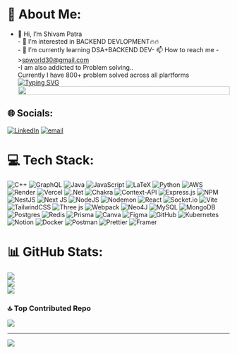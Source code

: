 # 💫 About Me:
- 👋 Hi, I’m Shivam Patra<br>- 👀 I’m interested in BACKEND DEVLOPMENT🔥🔥<br>- 🌱 I’m currently learning DSA+BACKEND DEV- 📫 How to reach me ->spworld30@gmail.com<br>-I am also addicted to Problem solving..<br>Currently I have 800+ problem solved across all plartforms</br>
[![Typing SVG](https://readme-typing-svg.demolab.com?font=Fira+Code&weight=500&pause=1000&color=13F77D&width=435&lines=It's+Shivam+from+Earth+..;KIIT+UNIVERSITY+STUDENT+%7C;LeetCoder+%7C+Backend+Devloper+%7C+)](https://git.io/typing-svg)<div align="center">
  <img src="https://i.imgur.com/dBaSKWF.gif" height="20" width="100%">
</div>


## 🌐 Socials:
[![LinkedIn](https://img.shields.io/badge/LinkedIn-%230077B5.svg?logo=linkedin&logoColor=white)](https://linkedin.com/in/www.linkedin.com/in/shivampatra49) [![email](https://img.shields.io/badge/Email-D14836?logo=gmail&logoColor=white)](mailto:spworld60@gmail.com) 

# 💻 Tech Stack:
![C++](https://img.shields.io/badge/c++-%2300599C.svg?style=plastic&logo=c%2B%2B&logoColor=white) ![GraphQL](https://img.shields.io/badge/-GraphQL-E10098?style=plastic&logo=graphql&logoColor=white) ![Java](https://img.shields.io/badge/java-%23ED8B00.svg?style=plastic&logo=openjdk&logoColor=white) ![JavaScript](https://img.shields.io/badge/javascript-%23323330.svg?style=plastic&logo=javascript&logoColor=%23F7DF1E) ![LaTeX](https://img.shields.io/badge/latex-%23008080.svg?style=plastic&logo=latex&logoColor=white) ![Python](https://img.shields.io/badge/python-3670A0?style=plastic&logo=python&logoColor=ffdd54) ![AWS](https://img.shields.io/badge/AWS-%23FF9900.svg?style=plastic&logo=amazon-aws&logoColor=white) ![Render](https://img.shields.io/badge/Render-%46E3B7.svg?style=plastic&logo=render&logoColor=white) ![Vercel](https://img.shields.io/badge/vercel-%23000000.svg?style=plastic&logo=vercel&logoColor=white) ![.Net](https://img.shields.io/badge/.NET-5C2D91?style=plastic&logo=.net&logoColor=white) ![Chakra](https://img.shields.io/badge/chakra-%234ED1C5.svg?style=plastic&logo=chakraui&logoColor=white) ![Context-API](https://img.shields.io/badge/Context--Api-000000?style=plastic&logo=react) ![Express.js](https://img.shields.io/badge/express.js-%23404d59.svg?style=plastic&logo=express&logoColor=%2361DAFB) ![NPM](https://img.shields.io/badge/NPM-%23CB3837.svg?style=plastic&logo=npm&logoColor=white) ![NestJS](https://img.shields.io/badge/nestjs-%23E0234E.svg?style=plastic&logo=nestjs&logoColor=white) ![Next JS](https://img.shields.io/badge/Next-black?style=plastic&logo=next.js&logoColor=white) ![NodeJS](https://img.shields.io/badge/node.js-6DA55F?style=plastic&logo=node.js&logoColor=white) ![Nodemon](https://img.shields.io/badge/NODEMON-%23323330.svg?style=plastic&logo=nodemon&logoColor=%BBDEAD) ![React](https://img.shields.io/badge/react-%2320232a.svg?style=plastic&logo=react&logoColor=%2361DAFB) ![Socket.io](https://img.shields.io/badge/Socket.io-black?style=plastic&logo=socket.io&badgeColor=010101) ![Vite](https://img.shields.io/badge/vite-%23646CFF.svg?style=plastic&logo=vite&logoColor=white) ![TailwindCSS](https://img.shields.io/badge/tailwindcss-%2338B2AC.svg?style=plastic&logo=tailwind-css&logoColor=white) ![Three js](https://img.shields.io/badge/threejs-black?style=plastic&logo=three.js&logoColor=white) ![Webpack](https://img.shields.io/badge/webpack-%238DD6F9.svg?style=plastic&logo=webpack&logoColor=black) ![Neo4J](https://img.shields.io/badge/Neo4j-008CC1?style=plastic&logo=neo4j&logoColor=white) ![MySQL](https://img.shields.io/badge/mysql-4479A1.svg?style=plastic&logo=mysql&logoColor=white) ![MongoDB](https://img.shields.io/badge/MongoDB-%234ea94b.svg?style=plastic&logo=mongodb&logoColor=white) ![Postgres](https://img.shields.io/badge/postgres-%23316192.svg?style=plastic&logo=postgresql&logoColor=white) ![Redis](https://img.shields.io/badge/redis-%23DD0031.svg?style=plastic&logo=redis&logoColor=white) ![Prisma](https://img.shields.io/badge/Prisma-3982CE?style=plastic&logo=Prisma&logoColor=white) ![Canva](https://img.shields.io/badge/Canva-%2300C4CC.svg?style=plastic&logo=Canva&logoColor=white) ![Figma](https://img.shields.io/badge/figma-%23F24E1E.svg?style=plastic&logo=figma&logoColor=white) ![GitHub](https://img.shields.io/badge/github-%23121011.svg?style=plastic&logo=github&logoColor=white) ![Kubernetes](https://img.shields.io/badge/kubernetes-%23326ce5.svg?style=plastic&logo=kubernetes&logoColor=white) ![Notion](https://img.shields.io/badge/Notion-%23000000.svg?style=plastic&logo=notion&logoColor=white) ![Docker](https://img.shields.io/badge/docker-%230db7ed.svg?style=plastic&logo=docker&logoColor=white) ![Postman](https://img.shields.io/badge/Postman-FF6C37?style=plastic&logo=postman&logoColor=white) ![Prettier](https://img.shields.io/badge/prettier-%23F7B93E.svg?style=plastic&logo=prettier&logoColor=black) ![Framer](https://img.shields.io/badge/Framer-black?style=plastic&logo=framer&logoColor=blue)
# 📊 GitHub Stats:
![](https://github-readme-stats.vercel.app/api?username=shivampatra2027&theme=holi&hide_border=true&include_all_commits=false&count_private=false)<br/>
![](https://nirzak-streak-stats.vercel.app/?user=shivampatra2027&theme=holi&hide_border=true)<br/>
![](https://github-readme-stats.vercel.app/api/top-langs/?username=shivampatra2027&theme=holi&hide_border=true&include_all_commits=false&count_private=false&layout=compact)

### 🔝 Top Contributed Repo
![](https://github-contributor-stats.vercel.app/api?username=shivampatra2027&limit=5&theme=moltack&combine_all_yearly_contributions=true)

---
[![](https://visitcount.itsvg.in/api?id=shivampatra2027&icon=7&color=3)](https://visitcount.itsvg.in)

<!-- Proudly created with GPRM ( https://gprm.itsvg.in ) -->

